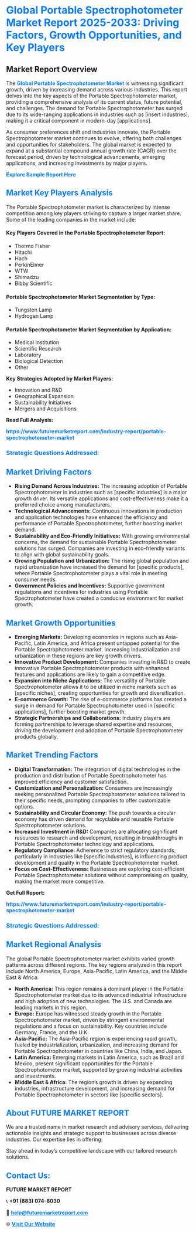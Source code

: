 <h1 style="color: #007BFF;">Global Portable Spectrophotometer Market Report 2025-2033: Driving Factors, Growth Opportunities, and Key Players</h1>

<section id="overview">
<h2>Market Report Overview</h2>
<p>The <a href="https://www.futuremarketreport.com/industry-report/portable-spectrophotometer-market" style="color: #007BFF; text-decoration: none;"><strong>Global Portable Spectrophotometer Market</strong></a> is witnessing significant growth, driven by increasing demand across various industries. This report delves into the key aspects of the Portable Spectrophotometer market, providing a comprehensive analysis of its current status, future potential, and challenges. The demand for Portable Spectrophotometer has surged due to its wide-ranging applications in industries such as [insert industries], making it a critical component in modern-day [applications].</p>
<p>As consumer preferences shift and industries innovate, the Portable Spectrophotometer market continues to evolve, offering both challenges and opportunities for stakeholders. The global market is expected to expand at a substantial compound annual growth rate (CAGR) over the forecast period, driven by technological advancements, emerging applications, and increasing investments by major players.</p>
</section>

<section id="overview">
<p><a href="https://www.futuremarketreport.com/request-sample/reportId=89926" style="color: #007BFF; text-decoration: none;"><strong>Explore Sample Report Here</strong></a></p>
</section>

<section id="key-players">
<h2 style="color: #007BFF;">Market Key Players Analysis</h2>
<p>The Portable Spectrophotometer market is characterized by intense competition among key players striving to capture a larger market share. Some of the leading companies in the market include:</p>
<h4>Key Players Covered in the Portable Spectrophotometer Report:</h4>
<ul><li>Thermo Fisher</li><li>Hitachi</li><li>Hach</li><li>PerkinElmer</li><li>WTW</li><li>Shimadzu</li><li>Bibby Scientific</li></ul>
<h4>Portable Spectrophotometer Market Segmentation by Type:</h4>
<ul><li>Tungsten Lamp</li><li>Hydrogen Lamp</li></ul>

<h4>Portable Spectrophotometer Market Segmentation by Application:</h4>
<ul><li>Medical Institution</li><li>Scientific Research</li><li>Laboratory</li><li>Biological Detection</li><li>Other</li></ul>
<p><strong>Key Strategies Adopted by Market Players:</strong></p>
<ul>
<li>Innovation and R&D</li>
<li>Geographical Expansion</li>
<li>Sustainability Initiatives</li>
<li>Mergers and Acquisitions</li>
</ul>
</section>

<section>
<p><strong>Read Full Analysis: </strong></p><a href="https://www.futuremarketreport.com/industry-report/portable-spectrophotometer-market" style="color: #007BFF; text-decoration: none;"><strong>https://www.futuremarketreport.com/industry-report/portable-spectrophotometer-market</strong></a>
<h3 style="color: #007BFF;">Strategic Questions Addressed:</h3>
</section>

<section id="driving-factors">
<h2 style="color: #007BFF;">Market Driving Factors</h2>
<ul>
<li><strong>Rising Demand Across Industries:</strong> The increasing adoption of Portable Spectrophotometer in industries such as [specific industries] is a major growth driver. Its versatile applications and cost-effectiveness make it a preferred choice among manufacturers.</li>
<li><strong>Technological Advancements:</strong> Continuous innovations in production and application technologies have enhanced the efficiency and performance of Portable Spectrophotometer, further boosting market demand.</li>
<li><strong>Sustainability and Eco-Friendly Initiatives:</strong> With growing environmental concerns, the demand for sustainable Portable Spectrophotometer solutions has surged. Companies are investing in eco-friendly variants to align with global sustainability goals.</li>
<li><strong>Growing Population and Urbanization:</strong> The rising global population and rapid urbanization have increased the demand for [specific products], where Portable Spectrophotometer plays a vital role in meeting consumer needs.</li>
<li><strong>Government Policies and Incentives:</strong> Supportive government regulations and incentives for industries using Portable Spectrophotometer have created a conducive environment for market growth.</li>
</ul>
</section>

<section id="growth-opportunities">
<h2 style="color: #007BFF;">Market Growth Opportunities</h2>
<ul>
<li><strong>Emerging Markets:</strong> Developing economies in regions such as Asia-Pacific, Latin America, and Africa present untapped potential for the Portable Spectrophotometer market. Increasing industrialization and urbanization in these regions are key growth drivers.</li>
<li><strong>Innovative Product Development:</strong> Companies investing in R&D to create innovative Portable Spectrophotometer products with enhanced features and applications are likely to gain a competitive edge.</li>
<li><strong>Expansion into Niche Applications:</strong> The versatility of Portable Spectrophotometer allows it to be utilized in niche markets such as [specific niches], creating opportunities for growth and diversification.</li>
<li><strong>E-commerce Growth:</strong> The rise of e-commerce platforms has created a surge in demand for Portable Spectrophotometer used in [specific applications], further boosting market growth.</li>
<li><strong>Strategic Partnerships and Collaborations:</strong> Industry players are forming partnerships to leverage shared expertise and resources, driving the development and adoption of Portable Spectrophotometer products globally.</li>
</ul>
</section>

<section id="trending-factors">
<h2 style="color: #007BFF;">Market Trending Factors</h2>
<ul>
<li><strong>Digital Transformation:</strong> The integration of digital technologies in the production and distribution of Portable Spectrophotometer has improved efficiency and customer satisfaction.</li>
<li><strong>Customization and Personalization:</strong> Consumers are increasingly seeking personalized Portable Spectrophotometer solutions tailored to their specific needs, prompting companies to offer customizable options.</li>
<li><strong>Sustainability and Circular Economy:</strong> The push towards a circular economy has driven demand for recyclable and reusable Portable Spectrophotometer solutions.</li>
<li><strong>Increased Investment in R&D:</strong> Companies are allocating significant resources to research and development, resulting in breakthroughs in Portable Spectrophotometer technology and applications.</li>
<li><strong>Regulatory Compliance:</strong> Adherence to strict regulatory standards, particularly in industries like [specific industries], is influencing product development and quality in the Portable Spectrophotometer market.</li>
<li><strong>Focus on Cost-Effectiveness:</strong> Businesses are exploring cost-efficient Portable Spectrophotometer solutions without compromising on quality, making the market more competitive.</li>
</ul>
</section>

<section>
<p><strong>Get Full Report: </strong></p><a href="https://www.futuremarketreport.com/industry-report/portable-spectrophotometer-market" style="color: #007BFF; text-decoration: none;"><strong>https://www.futuremarketreport.com/industry-report/portable-spectrophotometer-market</strong></a>
<h3 style="color: #007BFF;">Strategic Questions Addressed:</h3>
</section>


<section id="regional-analysis">
<h2 style="color: #007BFF;">Market Regional Analysis</h2>
<p>The global Portable Spectrophotometer market exhibits varied growth patterns across different regions. The key regions analyzed in this report include North America, Europe, Asia-Pacific, Latin America, and the Middle East & Africa:</p>
<ul>
<li><strong>North America:</strong> This region remains a dominant player in the Portable Spectrophotometer market due to its advanced industrial infrastructure and high adoption of new technologies. The U.S. and Canada are leading markets in this region.</li>
<li><strong>Europe:</strong> Europe has witnessed steady growth in the Portable Spectrophotometer market, driven by stringent environmental regulations and a focus on sustainability. Key countries include Germany, France, and the U.K.</li>
<li><strong>Asia-Pacific:</strong> The Asia-Pacific region is experiencing rapid growth, fueled by industrialization, urbanization, and increasing demand for Portable Spectrophotometer in countries like China, India, and Japan.</li>
<li><strong>Latin America:</strong> Emerging markets in Latin America, such as Brazil and Mexico, present significant opportunities for the Portable Spectrophotometer market, supported by growing industrial activities and investments.</li>
<li><strong>Middle East & Africa:</strong> The region’s growth is driven by expanding industries, infrastructure development, and increasing demand for Portable Spectrophotometer in sectors like [specific sectors].</li>
</ul>
</section>

<footer>
<h2 style="color: #007BFF;">About FUTURE MARKET REPORT</h2>
<p>We are a trusted name in market research and advisory services, delivering actionable insights and strategic support to businesses across diverse industries. Our expertise lies in offering:</p>

<p>Stay ahead in today’s competitive landscape with our tailored research solutions.</p>

<h2 style="color: #007BFF;">Contact Us:</h2>
<p><strong>FUTURE MARKET REPORT</strong></p>
<p>📞 <strong>+91 (883) 074-8030</strong></p>
<p>📧 <strong><a href="mailto:help@futuremarketreport.com" style="color: #007BFF;">help@futuremarketreport.com</a></strong></p>
<p>🌐 <strong><a href="https://www.futuremarketreport.com/" style="color: #007BFF;">Visit Our Website</a></strong></p>
</footer>
